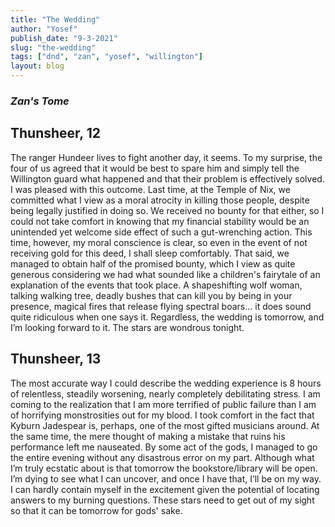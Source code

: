 ```yaml
---
title: "The Wedding"
author: "Yosef"
publish_date: "9-3-2021"
slug: "the-wedding"
tags: ["dnd", "zan", "yosef", "willington"]
layout: blog
---
```


### *Zan's Tome* 

## Thunsheer, 12

The ranger Hundeer lives to fight another day, it seems. To my surprise, the four of us agreed that it would be best to spare him and simply tell the Willington guard what happened and that their problem is effectively solved. I was pleased with this outcome. Last time, at the Temple of Nix, we committed what I view as a moral atrocity in killing those people, despite being legally justified in doing so. We received no bounty for that either, so I could not take comfort in knowing that my financial stability would be an unintended yet welcome side effect of such a gut-wrenching action. This time, however, my moral conscience is clear, so even in the event of not receiving gold for this deed, I shall sleep comfortably. That said, we managed to obtain half of the promised bounty, which I view as quite generous considering we had what sounded like a children's fairytale of an explanation of the events that took place. A shapeshifting wolf woman, talking walking tree, deadly bushes that can kill you by being in your presence, magical fires that release flying spectral boars… it does sound quite ridiculous when one says it. Regardless, the wedding is tomorrow, and I’m looking forward to it. The stars are wondrous tonight. 

## Thunsheer, 13

The most accurate way I could describe the wedding experience is 8 hours of relentless, steadily worsening, nearly completely debilitating stress. I am coming to the realization that I am more terrified of public failure than I am of horrifying monstrosities out for my blood. I took comfort in the fact that Kyburn Jadespear is, perhaps, one of the most gifted musicians around. At the same time, the mere thought of making a mistake that ruins his performance left me nauseated. By some act of the gods, I managed to go the entire evening without any disastrous error on my part. 
Although what I’m truly ecstatic about is that tomorrow the bookstore/library will be open. I’m dying to see what I can uncover, and once I have that, I’ll be on my way. I can hardly contain myself in the excitement given the potential of locating answers to my burning questions. These stars need to get out of my sight so that it can be tomorrow for gods' sake.